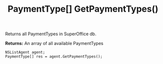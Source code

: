﻿---
uid: crmscript_ref_NSListAgent_GetPaymentTypes
title: PaymentType[] GetPaymentTypes()
intellisense: NSListAgent.GetPaymentTypes
keywords: NSListAgent, GetPaymentTypes
so.topic: reference
---

Returns all PaymentTypes in SuperOffice db.


**Returns:** An array of all available PaymentTypes

```crmscript
NSListAgent agent;
PaymentType[] res = agent.GetPaymentTypes();
```

